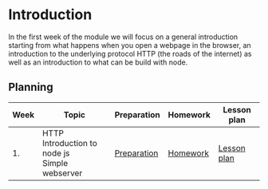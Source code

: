 # Introduction
In the first week of the module we will focus on a general introduction starting from what happens when you open a webpage in the browser, an introduction to the underlying protocol HTTP (the roads of the internet) as well as an introduction to what can be build with node.

## Planning

| Week | Topic                                                     | Preparation                         | Homework                      | Lesson plan                         |
| ---- | --------------------------------------------------------- | ----------------------------------- | ----------------------------- | ----------------------------------- |
| 1.   | HTTP <br> Introduction to node js <br> Simple webserver   | [Preparation](week1/preparation.md) | [Homework](week1/homework/readme.md) | [Lesson plan](week1/lesson-plan.md) |

